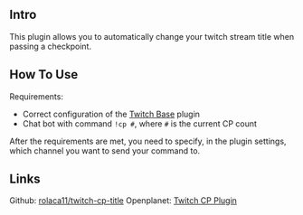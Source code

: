 ## Intro

This plugin allows you to automatically change your twitch stream title when passing a checkpoint.

## How To Use

Requirements:
 - Correct configuration of the [Twitch Base](https://openplanet.dev/plugin/twitchbase) plugin
 - Chat bot with command `!cp #`, where `#` is the current CP count

After the requirements are met, you need to specify, in the plugin settings, which channel you want to send your command to.

## Links

Github: [rolaca11/twitch-cp-title](https://github.com/rolaca11/twitch-cp-title)
Openplanet: [Twitch CP Plugin](https://openplanet.dev/plugin/twitchcptitle)
